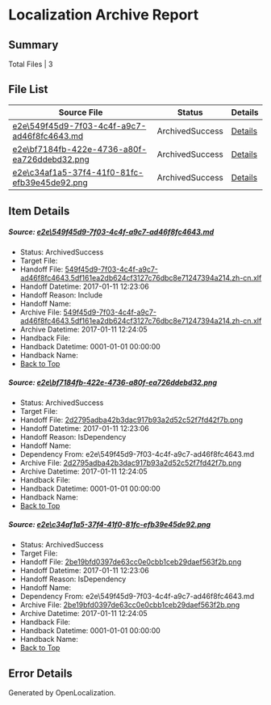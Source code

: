 # <a name='report-top'></a> Localization Archive Report

## Summary
 Total Files | 3

## File List
 Source File | Status | Details 
 ----------- | ------ | ------- 
 [e2e\549f45d9-7f03-4c4f-a9c7-ad46f8fc4643.md](https://github.com/OpenLocalizationTestOrg/ol-test0/blob/92d430cbc3d18ff1dbfa9b75b6954b2153815262/e2e/549f45d9-7f03-4c4f-a9c7-ad46f8fc4643.md) | ArchivedSuccess | [Details](#ddee02dfd5641d6248393cdf07b77b6ad28cce7e2)
 [e2e\bf7184fb-422e-4736-a80f-ea726ddebd32.png](https://github.com/OpenLocalizationTestOrg/ol-test0/blob/92d430cbc3d18ff1dbfa9b75b6954b2153815262/e2e/bf7184fb-422e-4736-a80f-ea726ddebd32.png) | ArchivedSuccess | [Details](#2d2795adba42b3dac917b93a2d52c52f7fd42f7b4)
 [e2e\c34af1a5-37f4-41f0-81fc-efb39e45de92.png](https://github.com/OpenLocalizationTestOrg/ol-test0/blob/92d430cbc3d18ff1dbfa9b75b6954b2153815262/e2e/c34af1a5-37f4-41f0-81fc-efb39e45de92.png) | ArchivedSuccess | [Details](#2be19bfd0397de63cc0e0cbb1ceb29daef563f2b5)

## Item Details
##### <a name='ddee02dfd5641d6248393cdf07b77b6ad28cce7e2'></a> Source: [e2e\549f45d9-7f03-4c4f-a9c7-ad46f8fc4643.md](https://github.com/OpenLocalizationTestOrg/ol-test0/blob/92d430cbc3d18ff1dbfa9b75b6954b2153815262/e2e/549f45d9-7f03-4c4f-a9c7-ad46f8fc4643.md)
* Status: ArchivedSuccess
* Target File: 
* Handoff File: [549f45d9-7f03-4c4f-a9c7-ad46f8fc4643.5df161ea2db624cf3127c76dbc8e71247394a214.zh-cn.xlf](https://github.com/OpenLocalizationTestOrg/ol-test0-handoff/blob/8869cf67d276621d46cdc454ee642e4d85ef3c99/ol-handoff/OpenLocalizationTestOrg/ol-test0-zhcn/shujia/ht/549f45d9-7f03-4c4f-a9c7-ad46f8fc4643.5df161ea2db624cf3127c76dbc8e71247394a214.zh-cn.xlf)
* Handoff Datetime: 2017-01-11 12:23:06
* Handoff Reason: Include
* Handoff Name: 
* Archive File: [549f45d9-7f03-4c4f-a9c7-ad46f8fc4643.5df161ea2db624cf3127c76dbc8e71247394a214.zh-cn.xlf](https://github.com/OpenLocalizationTestOrg/ol-test0-handoff/blob/ebe05705613db55bd6d0256b305f154d06a67c19/ol-archive/OpenLocalizationTestOrg/ol-test0-zhcn/shujia/ht/549f45d9-7f03-4c4f-a9c7-ad46f8fc4643.5df161ea2db624cf3127c76dbc8e71247394a214.zh-cn.xlf)
* Archive Datetime: 2017-01-11 12:24:05
* Handback File: 
* Handback Datetime: 0001-01-01 00:00:00
* Handback Name: 
* [Back to Top](#report-top)

##### <a name='2d2795adba42b3dac917b93a2d52c52f7fd42f7b4'></a> Source: [e2e\bf7184fb-422e-4736-a80f-ea726ddebd32.png](https://github.com/OpenLocalizationTestOrg/ol-test0/blob/92d430cbc3d18ff1dbfa9b75b6954b2153815262/e2e/bf7184fb-422e-4736-a80f-ea726ddebd32.png)
* Status: ArchivedSuccess
* Target File: 
* Handoff File: [2d2795adba42b3dac917b93a2d52c52f7fd42f7b.png](https://github.com/OpenLocalizationTestOrg/ol-test0-handoff/blob/8869cf67d276621d46cdc454ee642e4d85ef3c99/ol-handoff/OpenLocalizationTestOrg/ol-test0-zhcn/shujia/ht/2d2795adba42b3dac917b93a2d52c52f7fd42f7b.png)
* Handoff Datetime: 2017-01-11 12:23:06
* Handoff Reason: IsDependency
* Handoff Name: 
* Dependency From: e2e\549f45d9-7f03-4c4f-a9c7-ad46f8fc4643.md
* Archive File: [2d2795adba42b3dac917b93a2d52c52f7fd42f7b.png](https://github.com/OpenLocalizationTestOrg/ol-test0-handoff/blob/ebe05705613db55bd6d0256b305f154d06a67c19/ol-archive/OpenLocalizationTestOrg/ol-test0-zhcn/shujia/ht/2d2795adba42b3dac917b93a2d52c52f7fd42f7b.png)
* Archive Datetime: 2017-01-11 12:24:05
* Handback File: 
* Handback Datetime: 0001-01-01 00:00:00
* Handback Name: 
* [Back to Top](#report-top)

##### <a name='2be19bfd0397de63cc0e0cbb1ceb29daef563f2b5'></a> Source: [e2e\c34af1a5-37f4-41f0-81fc-efb39e45de92.png](https://github.com/OpenLocalizationTestOrg/ol-test0/blob/92d430cbc3d18ff1dbfa9b75b6954b2153815262/e2e/c34af1a5-37f4-41f0-81fc-efb39e45de92.png)
* Status: ArchivedSuccess
* Target File: 
* Handoff File: [2be19bfd0397de63cc0e0cbb1ceb29daef563f2b.png](https://github.com/OpenLocalizationTestOrg/ol-test0-handoff/blob/8869cf67d276621d46cdc454ee642e4d85ef3c99/ol-handoff/OpenLocalizationTestOrg/ol-test0-zhcn/shujia/ht/2be19bfd0397de63cc0e0cbb1ceb29daef563f2b.png)
* Handoff Datetime: 2017-01-11 12:23:06
* Handoff Reason: IsDependency
* Handoff Name: 
* Dependency From: e2e\549f45d9-7f03-4c4f-a9c7-ad46f8fc4643.md
* Archive File: [2be19bfd0397de63cc0e0cbb1ceb29daef563f2b.png](https://github.com/OpenLocalizationTestOrg/ol-test0-handoff/blob/ebe05705613db55bd6d0256b305f154d06a67c19/ol-archive/OpenLocalizationTestOrg/ol-test0-zhcn/shujia/ht/2be19bfd0397de63cc0e0cbb1ceb29daef563f2b.png)
* Archive Datetime: 2017-01-11 12:24:05
* Handback File: 
* Handback Datetime: 0001-01-01 00:00:00
* Handback Name: 
* [Back to Top](#report-top)


## Error Details

Generated by OpenLocalization.
